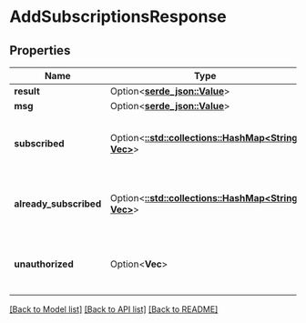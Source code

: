 # AddSubscriptionsResponse

## Properties

Name | Type | Description | Notes
------------ | ------------- | ------------- | -------------
**result** | Option<[**serde_json::Value**](.md)> |  | 
**msg** | Option<[**serde_json::Value**](.md)> |  | 
**subscribed** | Option<[**::std::collections::HashMap<String, Vec<String>>**](array.md)> | A dictionary where the key is the email address of the user/bot and the value is a list of the names of the streams that were subscribed to as a result of the query.  | [optional]
**already_subscribed** | Option<[**::std::collections::HashMap<String, Vec<String>>**](array.md)> | A dictionary where the key is the email address of the user/bot and the value is a list of the names of the streams that the user/bot is already subscribed to.  | [optional]
**unauthorized** | Option<**Vec<String>**> | A list of names of streams that the requesting user/bot was not authorized to subscribe to.  Only present if `authorization_errors_fatal=false`.  | [optional]

[[Back to Model list]](../README.md#documentation-for-models) [[Back to API list]](../README.md#documentation-for-api-endpoints) [[Back to README]](../README.md)



